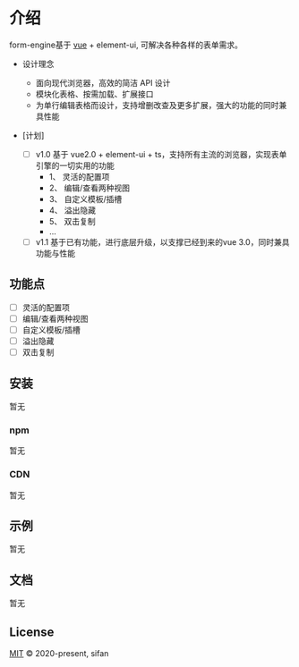 <!--
 * @Date: 2020-09-21 00:12:28
 * @FilePath: \README.md
 * @LastEditors: sifan
 * @LastEditTime: 2020-09-21 00:44:21
 * @Description: init
-->
# 介绍
form-engine基于 [vue](https://www.npmjs.com/package/vue) + element-ui, 可解决各种各样的表单需求。

* 设计理念
  * 面向现代浏览器，高效的简洁 API 设计
  * 模块化表格、按需加载、扩展接口
  * 为单行编辑表格而设计，支持增删改查及更多扩展，强大的功能的同时兼具性能

* [计划]
  * [ ] v1.0 基于 vue2.0 + element-ui + ts，支持所有主流的浏览器，实现表单引擎的一切实用的功能
    * 1、 灵活的配置项
    * 2、 编辑/查看两种视图
    * 3、 自定义模板/插槽
    * 4、 溢出隐藏
    * 5、 双击复制
    * ...
  * [ ] v1.1 基于已有功能，进行底层升级，以支撑已经到来的vue 3.0，同时兼具功能与性能

## 功能点

* [ ] 灵活的配置项
* [ ] 编辑/查看两种视图
* [ ] 自定义模板/插槽
* [ ] 溢出隐藏
* [ ] 双击复制

## 安装
暂无

### npm
暂无

### CDN
暂无

## 示例
暂无

## 文档
暂无
<!-- 
[💡 使用指南]()
[👉 查看演示]()
[👉 查看文档]()

## Donation

如果您觉得我们的开源软件对你有所帮助，请扫下方二维码打赏我们一杯咖啡。☕  

由于维护一个开源项目需要花费非常大的精力与时间，如果您正在使用该项目，您的捐赠会帮助该项目能持续发展下去  
[👉 该组件对我有帮助，我要捐赠💰]()
-->

## License

[MIT](LICENSE) © 2020-present, sifan
